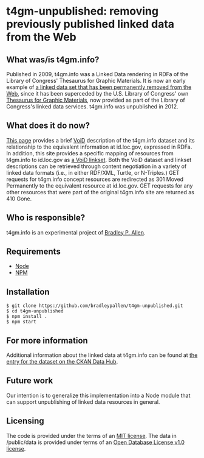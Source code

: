 # t4gm-unpublished: removing previously published linked data  from the Web

## What was/is t4gm.info?

Published in 2009, t4gm.info was a Linked Data rendering in RDFa of the Library of Congress' Thesaurus for Graphic Materials. It is now an early example of [a linked data set that has been permanently removed from the Web][1], since it has been superceded by the U.S. Library of Congress' own [Thesaurus for Graphic Materials][2], now provided as part of the Library of Congress's linked data services. t4gm.info was unpublished in 2012.

## What does it do now?

[This page][3] provides a brief [VoiD][4] description of the t4gm.info dataset and its relationship to the equivalent information at id.loc.gov, expressed in RDFa. In addition, this site provides a specific mapping of resources from t4gm.info to id.loc.gov as [a VoiD linkset][5]. Both the VoiD dataset and linkset descriptions can be retrieved through content negotiation in a variety of linked data formats (i.e., in either RDF/XML, Turtle, or N-Triples.) GET requests for t4gm.info concept resources are redirected as 301 Moved Permanently to the equivalent resource at id.loc.gov. GET requests for any other resources that were part of the original t4gm.info site are returned as 410 Gone.

## Who is responsible?

t4gm.info is an experimental project of [Bradley P. Allen][6].

## Requirements

* [Node][7]
* [NPM][8]

## Installation

    $ git clone https://github.com/bradleypallen/t4gm-unpublished.git
    $ cd t4gm-unpublished
    $ npm install .
    $ npm start

## For more information

Additional information about the linked data at t4gm.info can be found at [the entry for the dataset on the CKAN Data Hub][9].

## Future work

Our intention is to generalize this implementation into a Node module that can support unpublishing of linked data resources in general.

## Licensing

The code is provided under the terms of an [MIT license][10]. The data in /public/data is provided under terms of an [Open Database License v1.0 license][11].


 [1]: http://patterns.dataincubator.org/book/unpublish.html
 [2]: http://id.loc.gov/vocabulary/graphicMaterials.html
 [3]: http://www.t4gm.info
 [4]: http://www.w3.org/TR/void/
 [5]: http://www.t4gm.info/linkset
 [6]: http://bradleypallen.org
 [7]: http://nodejs.org
 [8]: http://npmjs.org
 [9]: http://thedatahub.org/en/dataset/t4gm-info
 [10]: http://www.opensource.org/licenses/mit-license.php
 [11]: http://opendatacommons.org/licenses/odbl/1.0/
 
